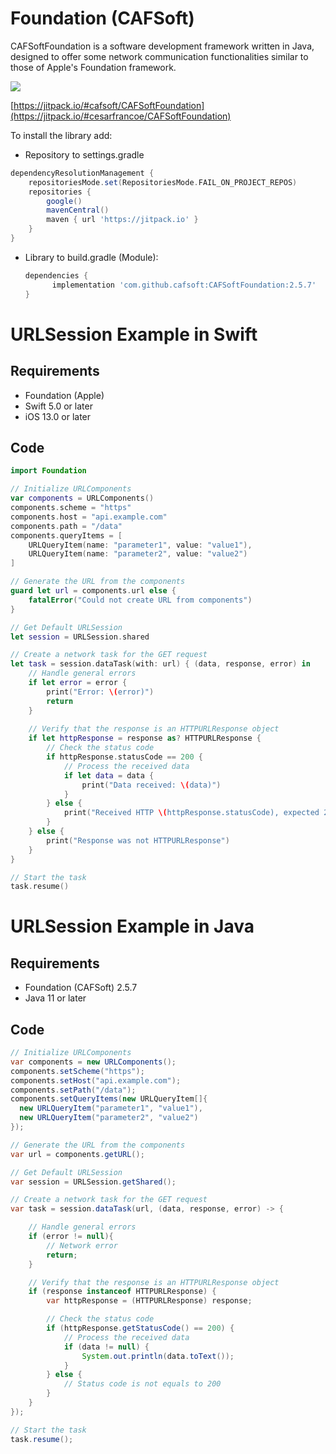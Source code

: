 # Foundation (CAFSoft)

CAFSoftFoundation is a software development framework written in Java, designed to offer some network communication functionalities similar to those of Apple's Foundation framework.

[![](https://jitpack.io/v/cafsoft/CAFSoftFoundation.svg)](https://jitpack.io/#cesarfrancoe/CAFSoftFoundation)


[https://jitpack.io/#cafsoft/CAFSoftFoundation](https://jitpack.io/#cesarfrancoe/CAFSoftFoundation)


To install the library add: 

- Repository to settings.gradle

```gradle
dependencyResolutionManagement {
    repositoriesMode.set(RepositoriesMode.FAIL_ON_PROJECT_REPOS)
    repositories {
        google()
        mavenCentral()
        maven { url 'https://jitpack.io' }
    }
}
```

- Library to build.gradle (Module):

 
   ```gradle
   dependencies {
         implementation 'com.github.cafsoft:CAFSoftFoundation:2.5.7'
   }
   ```

# URLSession Example in Swift

## Requirements

- Foundation (Apple)
- Swift 5.0 or later
- iOS 13.0 or later

## Code
```swift
import Foundation

// Initialize URLComponents
var components = URLComponents()
components.scheme = "https"
components.host = "api.example.com"
components.path = "/data"
components.queryItems = [
    URLQueryItem(name: "parameter1", value: "value1"),
    URLQueryItem(name: "parameter2", value: "value2")
]

// Generate the URL from the components
guard let url = components.url else {
    fatalError("Could not create URL from components")
}

// Get Default URLSession
let session = URLSession.shared

// Create a network task for the GET request
let task = session.dataTask(with: url) { (data, response, error) in
    // Handle general errors
    if let error = error {
        print("Error: \(error)")
        return
    }
    
    // Verify that the response is an HTTPURLResponse object
    if let httpResponse = response as? HTTPURLResponse {
        // Check the status code
        if httpResponse.statusCode == 200 {
            // Process the received data
            if let data = data {
                print("Data received: \(data)")
            }
        } else {
            print("Received HTTP \(httpResponse.statusCode), expected 200")
        }
    } else {
        print("Response was not HTTPURLResponse")
    }
}

// Start the task
task.resume()
```

# URLSession Example in Java

## Requirements
- Foundation (CAFSoft) 2.5.7
- Java 11 or later

## Code
```java
// Initialize URLComponents
var components = new URLComponents();
components.setScheme("https");
components.setHost("api.example.com");
components.setPath("/data");
components.setQueryItems(new URLQueryItem[]{
  new URLQueryItem("parameter1", "value1"),
  new URLQueryItem("parameter2", "value2")
});

// Generate the URL from the components
var url = components.getURL();

// Get Default URLSession
var session = URLSession.getShared();

// Create a network task for the GET request
var task = session.dataTask(url, (data, response, error) -> {

    // Handle general errors
    if (error != null){
        // Network error
        return;
    }

    // Verify that the response is an HTTPURLResponse object
    if (response instanceof HTTPURLResponse) {
        var httpResponse = (HTTPURLResponse) response;

        // Check the status code
        if (httpResponse.getStatusCode() == 200) {
            // Process the received data
            if (data != null) {
                System.out.println(data.toText());
            }
        } else {
            // Status code is not equals to 200
        }
    }
});

// Start the task
task.resume();
```
